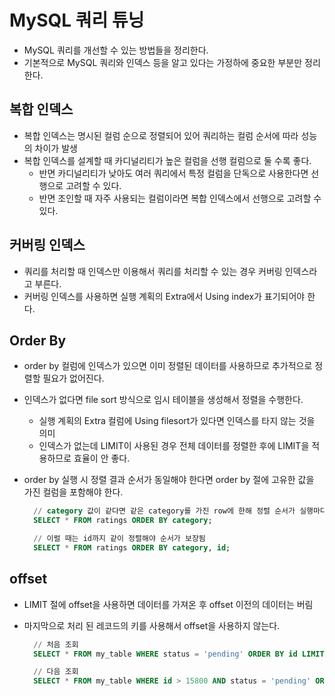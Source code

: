 # MySQL 쿼리 튜닝

- MySQL 쿼리를 개선할 수 있는 방법들을 정리한다.
- 기본적으로 MySQL 쿼리와 인덱스 등을 알고 있다는 가정하에 중요한 부분만 정리한다.

## 복합 인덱스

- 복합 인덱스는 명시된 컬럼 순으로 정렬되어 있어 쿼리하는 컬럼 순서에 따라 성능의 차이가 발생
- 복합 인덱스를 설계할 때 카디널리티가 높은 컬럼을 선행 컬럼으로 둘 수록 좋다.
  - 반면 카디널리티가 낮아도 여러 쿼리에서 특정 컬럼을 단독으로 사용한다면 선행으로 고려할 수 있다.
  - 반면 조인할 때 자주 사용되는 컬럼이라면 복합 인덱스에서 선행으로 고려할 수 있다.

## 커버링 인덱스

- 쿼리를 처리할 때 인덱스만 이용해서 쿼리를 처리할 수 있는 경우 커버링 인덱스라고 부른다.
- 커버링 인덱스를 사용하면 실행 계획의 Extra에서 Using index가 표기되어야 한다.

## Order By

- order by 컬럼에 인덱스가 있으면 이미 정렬된 데이터를 사용하므로 추가적으로 정렬할 필요가 없어진다.
- 인덱스가 없다면 file sort 방식으로 임시 테이블을 생성해서 정렬을 수행한다.
  - 실행 계획의 Extra 컬럼에 Using filesort가 있다면 인덱스를 타지 않는 것을 의미
  - 인덱스가 없는데 LIMIT이 사용된 경우 전체 데이터를 정렬한 후에 LIMIT을 적용하므로 효율이 안 좋다.
- order by 실행 시 정렬 결과 순서가 동일해야 한다면 order by 절에 고유한 값을 가진 컬럼을 포함해야 한다.

  ```sql
    // category 값이 같다면 같은 category를 가진 row에 한해 정렬 순서가 실행마다 달라질 수 있음
    SELECT * FROM ratings ORDER BY category;

    // 이럴 때는 id까지 같이 정렬해야 순서가 보장됨
    SELECT * FROM ratings ORDER BY category, id;
  ```

## offset

- LIMIT 절에 offset을 사용하면 데이터를 가져온 후 offset 이전의 데이터는 버림
- 마지막으로 처리 된 레코드의 키를 사용해서 offset을 사용하지 않는다.

  ```sql
    // 처음 조회
    SELECT * FROM my_table WHERE status = 'pending' ORDER BY id LIMIT 10000;

    // 다음 조회
    SELECT * FROM my_table WHERE id > 15800 AND status = 'pending' ORDER BY id LIMIT 10000;
  ```
